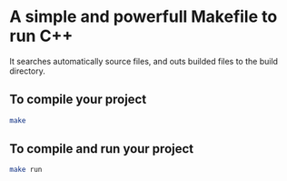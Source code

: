 # A simple and powerfull Makefile to run C++
It searches automatically source files, and outs builded files to the build directory.

## To compile your project
```bash
make
```

## To compile and run your project
```bash
make run
```
